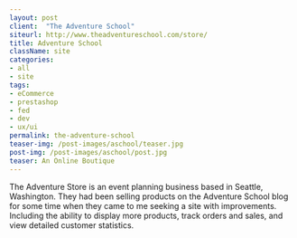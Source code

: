 ```yaml
---
layout: post
client:  "The Adventure School"
siteurl: http://www.theadventureschool.com/store/
title: Adventure School
className: site
categories: 
- all
- site
tags:
- eCommerce
- prestashop
- fed
- dev
- ux/ui
permalink: the-adventure-school
teaser-img: /post-images/aschool/teaser.jpg
post-img: /post-images/aschool/post.jpg
teaser: An Online Boutique
---
```

The Adventure Store is an event planning business based in Seattle, Washington. They had been selling products on the Adventure School blog for some time when they came to me seeking a site with improvements. Including the ability to display more products, track orders and sales, and view detailed customer statistics.